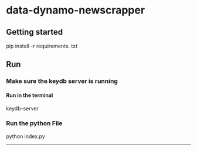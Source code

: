 # data-dynamo-newscrapper

## Getting started
pip install -r requirements. txt

## Run

### Make sure the keydb server is running
#### Run in the terminal
keydb-server

### Run the python File
python index.py

***
